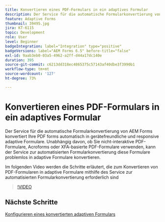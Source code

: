 ```yaml
---
title: Konvertieren eines PDF-Formulars in ein adaptives Formular
description: Der Service für die automatische Formularkonvertierung von AEM Forms konvertiert Ihre PDF forms automatisch in gerätefreundliche und responsive adaptive Formulare. Unabhängig davon, ob Sie nicht-interaktive PDF-Formulare, Acroforms oder XFA-basierte PDF-Formulare verwenden, kann der Service zur automatisierten Formularkonvertierung diese Formulare problemlos in adaptive Formulare konvertieren.
feature: Adaptive Forms
thumbnail: 39495.jpg
jira: KT-6115
topic: Development
role: User
level: Beginner
badgeIntegration: label="Integration" type="positive"
badgeVersions: label="AEM Forms 6.5" before-title="false"
exl-id: 9aab3eb0-03a5-4962-a2ff-d44a17dc140e
duration: 395
source-git-commit: c6213dd318ec4865375c57143af40dbe3f3990b1
workflow-type: tm+mt
source-wordcount: '127'
ht-degree: 73%

---
```


# Konvertieren eines PDF-Formulars in ein adaptives Formular

Der Service für die automatische Formularkonvertierung von AEM Forms konvertiert Ihre PDF forms automatisch in gerätefreundliche und responsive adaptive Formulare. Unabhängig davon, ob Sie nicht-interaktive PDF-Formulare, Acroforms oder XFA-basierte PDF-Formulare verwenden, kann der Service zur automatisierten Formularkonvertierung diese Formulare problemlos in adaptive Formulare konvertieren.

Im folgenden Video werden die Schritte erläutert, die zum Konvertieren von PDF-Formularen in adaptive Formulare mithilfe des Service zur automatisierten Formularkonvertierung erforderlich sind

>[!VIDEO](https://video.tv.adobe.com/v/39495?quality=12&learn=on)

## Nächste Schritte

[Konfigurieren eines konvertierten adaptiven Formulars](./configure-converted-adaptive-form.md)